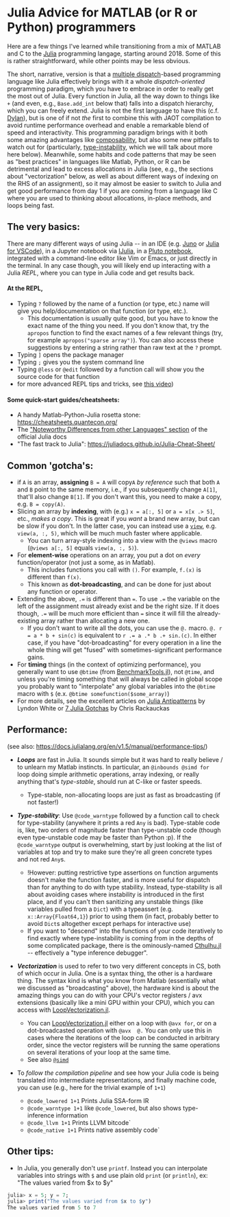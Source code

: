 # Julia Advice for MATLAB (or R or Python) programmers

Here are a few things I've learned while transitioning from a mix of MATLAB and C to the [Julia](https://julialang.org) programming langage, starting around 2018. Some of this is rather straightforward, while other points may be less obvious.

The short, narrative, version is that a [multiple dispatch](https://en.wikipedia.org/wiki/Multiple_dispatch)-based programming language like Julia effectively brings with it a whole *dispatch-oriented* programming paradigm, which you have to embrace in order to really get the most out of Julia. Every function in Julia, all the way down to things like `+` (and even, e.g., `Base.add_int` below that) falls into a dispatch hierarchy, which you can freely extend. Julia is not the first language to have this (c.f. [Dylan](https://en.wikipedia.org/wiki/Dylan_(programming_language))), but is one of if not *the* first to combine this with JAOT compilation to avoid runtime performance overhead and enable a remarkable blend of speed and interactivity. This programming paradigm brings with it both some amazing advantages like [composability](https://www.youtube.com/watch?v=kc9HwsxE1OY), but also some new pitfalls to watch out for (particularly, [type-instability](https://www.johnmyleswhite.com/notebook/2013/12/06/writing-type-stable-code-in-julia/), which we will talk about more here below). Meanwhile, some habits and code patterns that may be seen as "best practices" in languages like Matlab, Python, or R can be detrimental and lead to excess allocations in Julia (see, e.g., the sections about "vectorization" below, as well as about different ways of indexing on the RHS of an assignment), so it may almost be easier to switch to Julia and get good performance from day 1 if you are coming from a language like C where you are used to thinking about allocations, in-place methods, and loops being fast.


## The very basics:
There are many different ways of using Julia -- in an IDE (e.g. [Juno](https://junolab.org) or [Julia for VSCode](https://www.julia-vscode.org)), in a Jupyter notebook via [IJulia](https://github.com/JuliaLang/IJulia.jl), in a [Pluto notebook](https://plutojl.org), integrated with a command-line editor like Vim or Emacs, or just directly in the terminal. In any case though, you will likely end up interacting with a Julia *REPL*, where you can type in Julia code and get results back.

#### At the REPL,
* Typing `?` followed by the name of a function (or type, etc.) name will give you help/documentation on that function (or type, etc.).
  * This documentation is usually quite good, but you have to know the exact name of the thing you need. If you don't know that, try the `apropos` function to find the exact names of a few relevant things (try, for example `apropos("sparse array")`). You can also access these suggestions by entering a string rather than raw text at the `?` prompt.
* Typing `]` opens the package manager
* Typing `;` gives you the system command line
* Typing `@less` or `@edit` followed by a function call will show you the source code for that function
* for more advanced REPL tips and tricks, see [this video](https://www.youtube.com/watch?v=EkgCENBFrAY))

#### Some quick-start guides/cheatsheets:
* A handy Matlab-Python-Julia rosetta stone: https://cheatsheets.quantecon.org/
* The ["Noteworthy Differences from other Languages" section](https://docs.julialang.org/en/v1.5/manual/noteworthy-differences/) of the official Julia docs
* "The fast track to Julia": https://juliadocs.github.io/Julia-Cheat-Sheet/

## Common 'gotcha's:
* if `A` is an array, **assigning** `B = A` will copy`A` *by reference* such that both `A` and `B` point to the same memory,  i.e., if you subsequently change `A[1]`, that'll also change `B[1]`. If you don't want this, you need to make a copy, e.g. `B = copy(A)`.
* Slicing an array by **indexing**, with (e.g.)  `x = a[:, 5]` or `a = x[x .> 5]`, etc., *makes a copy*. This is great if you *want* a brand new array, but can be slow if you don't. In the latter case, you can instead use a [`view`](https://docs.julialang.org/en/latest/base/arrays/#Base.view), e.g. `view(a, :, 5)`, which will be much much faster where applicable. 
  * You can turn array-style indexing into a view with the `@views` macro (`@views a[:, 5]` equals `view(a, :, 5)`).
* For **element-wise** operations on an array, you put a dot on _every_ function/operator (not just a some, as in Matlab). 
  * This includes functions you call with `()`. For example, `f.(x)` is different than `f(x)`.
  * This known as **dot-broadcasting**, and can be done for just about any function or operator. 
* Extending the above, `.=` is different than `=`. To use  `.=` the variable on the left of the assignment must already exist and be the right size. If it does though, `.=` will be much more efficient than `=` since it will fill the already-existing array rather than allocating a new one. 
  * If you don't want to write all the dots, you can use the `@.` macro. `@. r  = a * b + sin(c)` is equivalent to `r .= a .* b .+ sin.(c)`. In either case, if you have "dot-broadcasting" for every operation in a line the whole thing will get "fused" with sometimes-significant performance gains.
* For **timing** things (in the context of optimizing performance), you generally want to use `@btime` (from [BenchmarkTools.jl](https://github.com/JuliaCI/BenchmarkTools.jl)), not `@time`, and unless you're timing something that will always be called in global scope you probably want to "interpolate" any global variables into the `@btime` macro with `$`  (e.x. `@btime somefunction($some_array)`)
* For more details, see the excellent articles on [Julia Antipatterns](https://www.oxinabox.net/2020/04/19/Julia-Antipatterns.html) by Lyndon White or [7 Julia Gotchas](http://www.stochasticlifestyle.com/7-julia-gotchas-handle/) by Chris Rackauckas

## Performance:
(see also: https://docs.julialang.org/en/v1.5/manual/performance-tips/)
* **_Loops_** are fast in Julia. It sounds simple but it was hard to really believe / to unlearn my Matlab instincts. In particular, an `@inbounds @simd for` loop doing simple arithmetic operations, array indexing, or really anything that's *type-stable*, should run at C-like or faster speeds.
  * Type-stable, non-allocating loops are just as fast as broadcasting (if not faster!)

* **_Type-stability_**: Use `@code_warntype` followed by a function call to check for type-stability (anywhere it prints a red `Any` is bad). Type-stable code is, like, two orders of magnitude faster than type-unstable code (though even type-unstable code may be faster than Python :p). If the `@code_warntype` output is overwhelming, start by just looking at the list of variables at top and try to make sure they're all green concrete types and not red `Any`s.
  * !However: putting restrictive type assertions on function arguments doesn't make the function faster, and is more useful for dispatch than for anything to do with type stability. Instead, type-stability is all about avoiding cases where instability is introduced in the first place, and if you can't then sanitizing any unstable things (like variables pulled from a `Dict`) with a typeassert (e.g. `x::Array{Float64,1}`) prior to using them (in fact, probably better to avoid `Dict`s altogether except perhaps for interactive use)
  * If you want to "descend" into the functions of your code iteratively to find exactly where type-instability is coming from in the depths of some complicated package, there is the ominously-named [Cthulhu.jl](https://github.com/JuliaDebug/Cthulhu.jl) -- effectively a "type inference debugger".

* **_Vectorization_** is used to refer to two very different concepts in CS, both of which occur in Julia. One is a syntax thing, the other is a hardware thing. The syntax kind is what you know from Matlab (essentially what we discussed as "broadcasting" above), the hardware kind is about the amazing things you can do with your CPU's vector registers / avx extensions (basically like a mini GPU within your CPU), which you can access with [LoopVectorization.jl](https://github.com/chriselrod/LoopVectorization.jl).  
  * You can [LoopVectorization.jl](https://github.com/chriselrod/LoopVectorization.jl) either on a loop with `@avx for`, or on a dot-broadcasted operation with `@avx  @.` You can only use this in cases where the iterations of the loop can be conducted in arbitrary order, since the vector registers will be running the same operations on several iterations of your loop at the same time. 
  * See also [`@simd`](https://docs.julialang.org/en/v1.5/base/base/index.html#Base.SimdLoop.@simd)

* To *follow the compilation pipeline* and see how your Julia code is being translated into intermediate representations, and finally machine code, you can use (e.g., here for the trivial example of `1+1`)
  * `@code_lowered 1+1`  Prints Julia SSA-form IR
  * `@code_warntype 1+1` like `@code_lowered`, but also shows type-inference information
  * `@code_llvm 1+1`     Prints LLVM bitcode`
  * `@code_native 1+1`   Prints native assembly code`

## Other tips:
* In Julia, you generally don't use `printf`. Instead you can interpolate variables into strings with `$` and use plain old `print` (or `println`), ex: "The values varied from $x to $y"
```julia
julia> x = 5; y = 7;
julia> print("The values varied from $x to $y")
The values varied from 5 to 7
```
